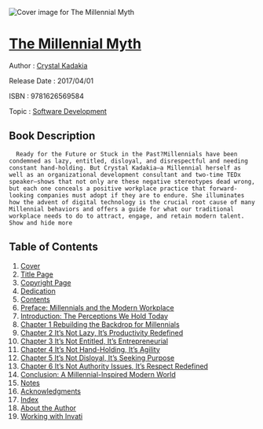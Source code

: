![Cover image for The Millennial Myth](https://imgdetail.ebookreading.net/cover/cover/software_development/EB9781626569584.jpg)

[The Millennial Myth](https://ebookreading.net/view/book/The+Millennial+Myth-EB9781626569584_1.html "The Millennial Myth")
====================================================================================================================

Author : [Crystal Kadakia](https://ebookreading.net/search/author/Crystal+Kadakia)

Release Date : 2017/04/01

ISBN : 9781626569584

Topic : [Software Development](https://ebookreading.net/search/category/software-development)

Book Description
-----------------

      Ready for the Future or Stuck in the Past?Millennials have been condemned as lazy, entitled, disloyal, and disrespectful and needing constant hand-holding. But Crystal Kadakia—a Millennial herself as well as an organizational development consultant and two-time TEDx speaker—shows that not only are these negative stereotypes dead wrong, but each one conceals a positive workplace practice that forward-looking companies must adopt if they are to endure. She illuminates how the advent of digital technology is the crucial root cause of many Millennial behaviors and offers a guide for what our traditional workplace needs to do to attract, engage, and retain modern talent.           Show and hide more                
Table of Contents
-----------------

1. [Cover](https://ebookreading.net/view/book/The+Millennial+Myth-EB9781626569584_1.html)
1. [Title Page](https://ebookreading.net/view/book/The+Millennial+Myth-EB9781626569584_4.html)
1. [Copyright Page](https://ebookreading.net/view/book/The+Millennial+Myth-EB9781626569584_5.html)
1. [Dedication](https://ebookreading.net/view/book/The+Millennial+Myth-EB9781626569584_6.html)
1. [Contents](https://ebookreading.net/view/book/The+Millennial+Myth-EB9781626569584_7.html)
1. [Preface: Millennials and the Modern Workplace](https://ebookreading.net/view/book/The+Millennial+Myth-EB9781626569584_8.html)
1. [Introduction: The Perceptions We Hold Today](https://ebookreading.net/view/book/The+Millennial+Myth-EB9781626569584_10.html)
1. [Chapter 1 Rebuilding the Backdrop for Millennials](https://ebookreading.net/view/book/The+Millennial+Myth-EB9781626569584_11.html)
1. [Chapter 2 It’s Not Lazy, It’s Productivity Redefined](https://ebookreading.net/view/book/The+Millennial+Myth-EB9781626569584_12.html)
1. [Chapter 3 It’s Not Entitled, It’s Entrepreneurial](https://ebookreading.net/view/book/The+Millennial+Myth-EB9781626569584_13.html)
1. [Chapter 4 It’s Not Hand-Holding, It’s Agility](https://ebookreading.net/view/book/The+Millennial+Myth-EB9781626569584_14.html)
1. [Chapter 5 It’s Not Disloyal, It’s Seeking Purpose](https://ebookreading.net/view/book/The+Millennial+Myth-EB9781626569584_15.html)
1. [Chapter 6 It’s Not Authority Issues, It’s Respect Redefined](https://ebookreading.net/view/book/The+Millennial+Myth-EB9781626569584_16.html)
1. [Conclusion: A Millennial-Inspired Modern World](https://ebookreading.net/view/book/The+Millennial+Myth-EB9781626569584_17.html)
1. [Notes](https://ebookreading.net/view/book/The+Millennial+Myth-EB9781626569584_18.html)
1. [Acknowledgments](https://ebookreading.net/view/book/The+Millennial+Myth-EB9781626569584_19.html)
1. [Index](https://ebookreading.net/view/book/The+Millennial+Myth-EB9781626569584_20.html)
1. [About the Author](https://ebookreading.net/view/book/The+Millennial+Myth-EB9781626569584_21.html)
1. [Working with Invati](https://ebookreading.net/view/book/The+Millennial+Myth-EB9781626569584_22.html)
